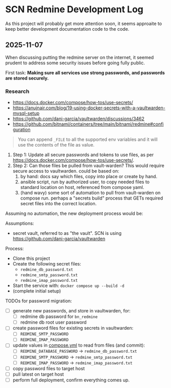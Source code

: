 # SCN Redmine Development Log

As this project will probably get more attention soon, it seems approaite to keep better development documentation code to the code.

## 2025-11-07

When discussing putting the redmine server on the internet, it seemed prudent to address some security issues before going fully public.

First task: **Making sure all services use strong passwords, and passwords are stored securely.**


### Research

* https://docs.docker.com/compose/how-tos/use-secrets/
* https://anujnair.com/blog/19-using-docker-secrets-with-a-vaultwarden-mysql-setup
* https://github.com/dani-garcia/vaultwarden/discussions/3462
* https://github.com/bitnami/containers/tree/main/bitnami/redmine#configuration


> You can append `_FILE` to all the supported env variables and it will use the contents of the file as value.

1. Step 1: Update all secure passwords and tokens to use files, as per https://docs.docker.com/compose/how-tos/use-secrets/.
2. Step 2: Can those files be pulled from vault-warden? This would require secure access to vaultwarden. could be based on:
    1. by hand: docs say which files, copy into place or create by hand.
    2. ansible script, run by authorized user, to copy needed files to standard location on host, referenced from compose yaml.
    3. (hand wavy) some sort of automation to pull from vault-warden on compose run. perhaps a "secrets build" process that GETs required secret files into the correct location.

Assuming no automation, the new deployment process would be:

Assumptions:
- secret vault, referred to as "the vault". SCN is using https://github.com/dani-garcia/vaultwarden

Process:
- Clone this project
- Create the following secret files:
	- `redmine_db_password.txt`
	- `redmine_smtp_password.txt`
	- `redmine_imap_password.txt`
- Start the service with: `docker compose up --build -d`
- (complete initial setup)


TODOs for password migration:
- [ ] generate new passwords, and store in vaultwarden, for:
    - [ ] redmine db password for `bn_redmine`
    - [ ] redmine db root user password
- [ ] create password files for existing secrets in vaultwarden:
    - [ ] `REDMINE_SMTP_PASSWORD`
    - [ ] `REDMINE_IMAP_PASSWORD`
- [ ] update values in [compose.yml](https://github.com/Local-Connectivity-Lab/scn-redmine/blob/main/docker-compose.yml) to read from files (and commit):
    - [ ] `REDMINE_DATABASE_PASSWORD` -> `redmine_db_password.txt`
    - [ ] `REDMINE_SMTP_PASSWORD` -> `redmine_smtp_password.txt`
    - [ ] `REDMINE_IMAP_PASSWORD` -> `redmine_imap_password.txt`
- [ ] copy password files to target host
- [ ] pull latest on target host
- [ ] perform full deployment, confirm everything comes up.
